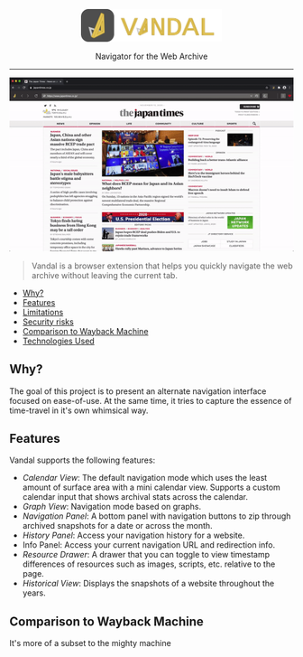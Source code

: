 <p align="center">
  <img src="docs/logo-full.svg" width="250">
  <div align="center">Navigator for the Web Archive</div>
</p>

___

![](docs/sample.gif)

 > Vandal is a browser extension that helps you quickly navigate the web archive without leaving the current tab.

- [Why?](#why)
- [Features](#features)
- [Limitations](#limitations)
- [Security risks](#security)
- [Comparison to Wayback Machine](#comparison)
- [Technologies Used](#stack)

## Why?
The goal of this project is to present an alternate navigation interface focused on ease-of-use. At the same time, it tries to capture the essence of time-travel in it's own whimsical way. 

## Features
Vandal supports the following features:
- *Calendar View*: The default navigation mode which uses the least amount of surface area with a mini calendar view. Supports a custom calendar input that shows archival stats across the calendar.
- *Graph View*: Navigation mode based on graphs.
- *Navigation Panel*: A bottom panel with navigation buttons to zip through archived snapshots for a date or across the month.
- *History Panel*: Access your navigation history for a website.
- Info Panel: Access your current navigation URL and redirection info.
- *Resource Drawer*: A drawer that you can toggle to view timestamp differences of resources such as images, scripts, etc. relative to the page.
- *Historical View*: Displays the snapshots of a website throughout the years.

## Comparison to Wayback Machine
It's more of a subset to the mighty machine




